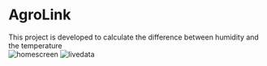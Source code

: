 # AgroLink
This project is developed to calculate the difference between humidity and the temperature  
![homescreen](https://github.com/user-attachments/assets/8a7419d4-7e3e-40c1-a3b4-7b943efc35f5)
![livedata](https://github.com/user-attachments/assets/931b90a3-4177-48b3-91ab-4d8ec039ad0c)
